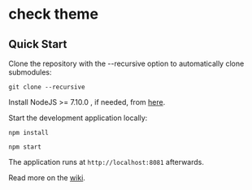 check theme
==========

Quick Start
------------

Clone the repository with the --recursive option to automatically clone submodules:

`git clone --recursive  `

Install NodeJS >= 7.10.0 , if needed, from [here](https://nodejs.org/en/download/releases/).

Start the development application locally:

`npm install`

`npm start`

The application runs at `http://localhost:8081` afterwards.

Read more on the [wiki]( /wiki).
